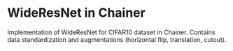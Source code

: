 # WideResNet in Chainer

Implementation of WideResNet for CIFAR10 dataset in Chainer. Contains data standardization and augmentations (horizontal flip, translation, cutout).
